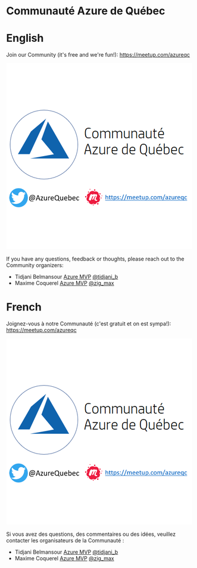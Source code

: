 
Communauté Azure de Québec
===

# English

Join our Community (it's free and we're fun!): https://meetup.com/azureqc

![Azure Quebec](AzureQuebec.png)

If you have any questions, feedback or thoughts, please reach out to the Community organizers:

* Tidjani Belmansour [Azure MVP](https://mvp.microsoft.com/en-us/PublicProfile/5003457) [@tidjani_b](https://twitter.com/tidjani_b)
* Maxime Coquerel [Azure MVP](https://mvp.microsoft.com/en-us/PublicProfile/5002627) [@zig_max](http://twitter.com/zig_max)



# French

Joignez-vous à notre Communauté (c'est gratuit et on est sympa!):  https://meetup.com/azureqc

![Azure Québec](AzureQuebec.png)

Si vous avez des questions, des commentaires ou des idées, veuillez contacter les organisateurs de la Communauté :

* Tidjani Belmansour [Azure MVP](https://mvp.microsoft.com/en-us/PublicProfile/5003457) [@tidjani_b](https://twitter.com/tidjani_b)
* Maxime Coquerel [Azure MVP](https://mvp.microsoft.com/en-us/PublicProfile/5002627) [@zig_max](http://twitter.com/zig_max)
